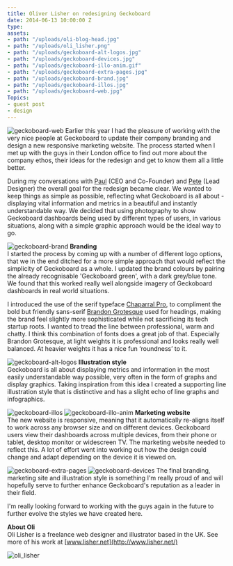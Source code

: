 ```yaml
---
title: Oliver Lisher on redesigning Geckoboard
date: 2014-06-13 10:00:00 Z
type: 
assets:
- path: "/uploads/oli-blog-head.jpg"
- path: "/uploads/oli_lisher.png"
- path: "/uploads/geckoboard-alt-logos.jpg"
- path: "/uploads/geckoboard-devices.jpg"
- path: "/uploads/geckoboard-illo-anim.gif"
- path: "/uploads/geckoboard-extra-pages.jpg"
- path: "/uploads/geckoboard-brand.jpg"
- path: "/uploads/geckoboard-illos.jpg"
- path: "/uploads/geckoboard-web.jpg"
Topics:
- guest post
- design
---
```


![geckoboard-web](/uploads/geckoboard-web.jpg) 
Earlier this year I had the pleasure of working with the very nice people at Geckoboard to update their company branding and design a new responsive marketing website. The process started when I met up with the guys in their London office to find out more about the company ethos, their ideas for the redesign and get to know them all a little better. 

During my conversations with [Paul](https://twitter.com/paulmjoyce) (CEO and Co-Founder) and [Pete](https://twitter.com/tuptup) (Lead Designer) the overall goal for the redesign became clear. We wanted to keep things as simple as possible, reflecting what Geckoboard is all about - displaying vital information and metrics in a beautiful and instantly understandable way. We decided that using photography to show Geckoboard dashboards being used by different types of users, in various situations, along with a simple graphic approach would be the ideal way to go. 

![geckoboard-brand](/uploads/geckoboard-brand.jpg) 
<strong>Branding</strong></br>
I started the process by coming up with a number of different logo options, that we in the end ditched for a more simple approach that would reflect the simplicity of Geckoboard as a whole. I updated the brand colours by pairing the already recognisable 'Geckoboard green', with a dark grey/blue tone. We found that this worked really well alongside imagery of Geckoboard dashboards in real world situations. 

I introduced the use of the serif typeface [Chaparral Pro](https://typekit.com/fonts/chaparral-pro), to compliment the bold but friendly sans-serif [Brandon Grotesque](https://typekit.com/fonts/brandon-grotesque) used for headings, making the brand feel slightly more sophisticated while not sacrificing its tech startup roots. I wanted to tread the line between professional, warm and chatty. I think this combination of fonts does a great job of that. Especially Brandon Grotesque, at light weights it is professional and looks really well balanced. At heavier weights it has a nice fun ‘roundness’ to it.

![geckoboard-alt-logos](/uploads/geckoboard-alt-logos.jpg) 
<strong>Illustration style</strong></br>
Geckoboard is all about displaying metrics and information in the most easily understandable way possible, very often in the form of graphs and display graphics. Taking inspiration from this idea I created a supporting line illustration style that is distinctive and has a slight echo of line graphs and infographics.

![geckoboard-illos](/uploads/geckoboard-illos.jpg) 
![geckoboard-illo-anim](/uploads/geckoboard-illo-anim.gif) 
<strong>Marketing website</strong></br>
The new website is responsive, meaning that it automatically re-aligns itself to work across any browser size and on different devices. Geckoboard users view their dashboards across multiple devices, from their phone or tablet, desktop monitor or widescreen TV. The marketing website needed to reflect this. A lot of effort went into working out how the design could change and adapt depending on the device it is viewed on.

![geckoboard-extra-pages](/uploads/geckoboard-extra-pages.jpg) 
![geckoboard-devices](/uploads/geckoboard-devices.jpg) 
The final branding, marketing site and illustration style is something I'm really proud of and will hopefully serve to further enhance Geckoboard's reputation as a leader in their field.

I'm really looking forward to working with the guys again in the future to further evolve the styles we have created here. 

<strong>About Oli</strong></br>
Oli Lisher is a freelance web designer and illustrator based in the UK. See more of his work at [www.lisher.net](http://www.lisher.net/)

![oli_lisher](/uploads/oli_lisher.png) 
